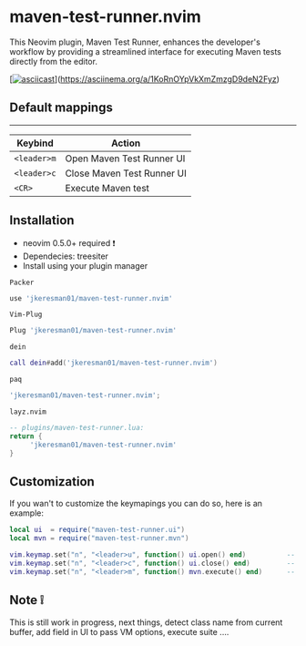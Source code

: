 # maven-test-runner.nvim

This Neovim plugin, Maven Test Runner, enhances the developer's workflow by providing a streamlined interface for executing Maven tests directly from the editor.

[[![asciicast](https://asciinema.org/a/C8J48tR7BHjfxHN0lViMFURC7.svg)](https://asciinema.org/a/C8J48tR7BHjfxHN0lViMFURC7)](https://asciinema.org/a/1KoRnOYpVkXmZmzgD9deN2Fyz)

## Default mappings ##
***
| Keybind       | Action                          |
|---------------|---------------------------------|
| `<leader>m`   | Open Maven Test Runner UI       |
| `<leader>c`   | Close Maven Test Runner UI      |
| `<CR>`        | Execute Maven test              |


## Installation ##
* neovim 0.5.0+ required :exclamation:
* Dependecies: treesiter
* Install using your plugin manager

`Packer`  
```lua
use 'jkeresman01/maven-test-runner.nvim'
```

`Vim-Plug`  
```lua
Plug 'jkeresman01/maven-test-runner.nvim'
```

`dein`  
```lua
call dein#add('jkeresman01/maven-test-runner.nvim')
```

`paq`  
```lua
'jkeresman01/maven-test-runner.nvim';
```

`layz.nvim`  
```lua
-- plugins/maven-test-runner.lua:
return {
     'jkeresman01/maven-test-runner.nvim'
}
```

## Customization ##
If you wan't to customize the keymapings you can do so, here is an example:

```lua
local ui  = require("maven-test-runner.ui")
local mvn = require("maven-test-runner.mvn")

vim.keymap.set("n", "<leader>u", function() ui.open() end)          --  Open Maven Test Runner UI  
vim.keymap.set("n", "<leader>c", function() ui.close() end)         --  Close Maven Test Runner UI
vim.keymap.set("n", "<leader>m", function() mvn.execute() end)      --  Execute Maven Test|Tests  
```

## Note :grey_exclamation: ##
 
This is still work in progress, next things, detect class name from current buffer, add field in UI to pass VM options, execute suite ....
